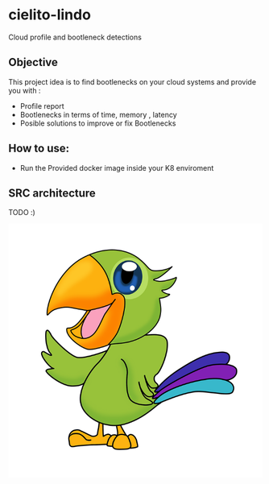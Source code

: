 # cielito-lindo
Cloud profile and bootleneck detections

## Objective

This project idea is to find bootlenecks on your cloud systems and provide you with : 

* Profile report
* Bootlenecks in terms of time, memory , latency
* Posible solutions to improve or fix Bootlenecks

## How to use: 

* Run the Provided docker image inside your K8 enviroment

## SRC architecture

TODO :) 

![GitHub Logo](/pics/logo.png)
